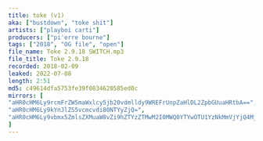 ```yaml
---
title: toke (v1)
aka: ["bustdown", "toke shit"]
artists: ["playboi carti"]
producers: ["pi'erre bourne"]
tags: ["2018", "OG file", "open"]
file_name: Toke 2.9.18 SWITCH.mp3
file_title: Toke 2.9.18
recorded: 2018-02-09
leaked: 2022-07-08
length: 2:51
md5: c49614dfa5753fe39f0834620585ed0c
mirrors: [
"aHR0cHM6Ly9rcmFrZW5maWxlcy5jb20vdmlldy9WREFrUnpZaHlDL2ZpbGUuaHRtbA==",
"aHR0cHM6Ly9kYnJlZS5vcmcvdi80NTYyZjQ=",
"aHR0cHM6Ly9vbmx5ZmlsZXMuaW8vZi9hZTYzZTMwM2I0MWQ0YTYwOTU1YzNkMmVjYjQ4MjlkYg=="
]
---
```

